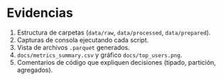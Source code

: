 # Evidencias

1. Estructura de carpetas (`data/raw`, `data/processed`, `data/prepared`).
2. Capturas de consola ejecutando cada script.
3. Vista de archivos `.parquet` generados.
4. `docs/metrics_summary.csv` y gráfico `docs/top_users.png`.
5. Comentarios de código que expliquen decisiones (tipado, partición, agregados).
